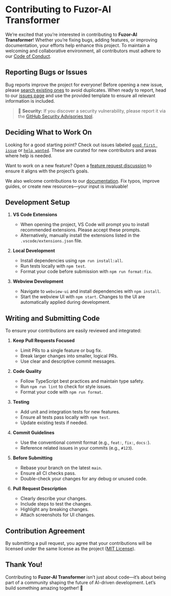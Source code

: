 # Contributing to Fuzor-AI Transformer

We’re excited that you’re interested in contributing to **Fuzor-AI Transformer**! Whether you’re fixing bugs, adding features, or improving documentation, your efforts help enhance this project. To maintain a welcoming and collaborative environment, all contributors must adhere to our [Code of Conduct](CODE_OF_CONDUCT.md).

## Reporting Bugs or Issues

Bug reports improve the project for everyone! Before opening a new issue, please [search existing ones](https://github.com/Deloitte-Australia/fuzor-ai-transformer/issues) to avoid duplicates. When ready to report, head to our [issues page](https://github.com/Deloitte-Australia/fuzor-ai-transformer/issues/new/choose) and use the provided template to ensure all relevant information is included.

> 🔐 **Security:** If you discover a security vulnerability, please report it via the [GitHub Security Advisories tool](https://github.com/Deloitte-Australia/fuzor-ai-transformer/security/advisories/new).

## Deciding What to Work On

Looking for a good starting point? Check out issues labeled [`good first issue`](https://github.com/Deloitte-Australia/fuzor-ai-transformer/labels/good%20first%20issue) or [`help wanted`](https://github.com/Deloitte-Australia/fuzor-ai-transformer/labels/help%20wanted). These are curated for new contributors and areas where help is needed.

Want to work on a new feature? Open a [feature request discussion](https://github.com/Deloitte-Australia/fuzor-ai-transformer/discussions/categories/feature-requests) to ensure it aligns with the project’s goals.

We also welcome contributions to our [documentation](https://github.com/Deloitte-Australia/fuzor-ai-transformer/tree/main/docs). Fix typos, improve guides, or create new resources—your input is invaluable!

## Development Setup

1. **VS Code Extensions**

    - When opening the project, VS Code will prompt you to install recommended extensions. Please accept these prompts.
    - Alternatively, manually install the extensions listed in the `.vscode/extensions.json` file.

2. **Local Development**

    - Install dependencies using `npm run install:all`.
    - Run tests locally with `npm test`.
    - Format your code before submission with `npm run format:fix`.

3. **Webview Development**
    - Navigate to `webview-ui` and install dependencies with `npm install`.
    - Start the webview UI with `npm start`. Changes to the UI are automatically applied during development.

## Writing and Submitting Code

To ensure your contributions are easily reviewed and integrated:

1. **Keep Pull Requests Focused**

    - Limit PRs to a single feature or bug fix.
    - Break larger changes into smaller, logical PRs.
    - Use clear and descriptive commit messages.

2. **Code Quality**

    - Follow TypeScript best practices and maintain type safety.
    - Run `npm run lint` to check for style issues.
    - Format your code with `npm run format`.

3. **Testing**

    - Add unit and integration tests for new features.
    - Ensure all tests pass locally with `npm test`.
    - Update existing tests if needed.

4. **Commit Guidelines**

    - Use the conventional commit format (e.g., `feat:`, `fix:`, `docs:`).
    - Reference related issues in your commits (e.g., `#123`).

5. **Before Submitting**

    - Rebase your branch on the latest `main`.
    - Ensure all CI checks pass.
    - Double-check your changes for any debug or unused code.

6. **Pull Request Description**
    - Clearly describe your changes.
    - Include steps to test the changes.
    - Highlight any breaking changes.
    - Attach screenshots for UI changes.

## Contribution Agreement

By submitting a pull request, you agree that your contributions will be licensed under the same license as the project ([MIT License](LICENSE)).

## Thank You!

Contributing to **Fuzor-AI Transformer** isn’t just about code—it’s about being part of a community shaping the future of AI-driven development. Let’s build something amazing together! 🚀
